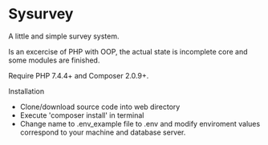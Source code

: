 # Sysurvey
A little and simple survey system.

Is an excercise of PHP with OOP, the actual state is incomplete core and some modules are finished.

Require PHP 7.4.4+ and Composer 2.0.9+.

Installation
+ Clone/download source code into web directory
+ Execute 'composer install' in terminal
+ Change name to .env_example file to .env and modify enviroment values correspond to your machine and database server.
